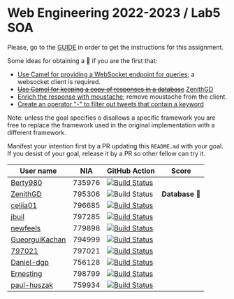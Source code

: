 # Web Engineering 2022-2023 / Lab5 SOA

Please, go to the [GUIDE](docs/GUIDE.md) in order to get the instructions for this assignment.

Some ideas for obtaining a :gift: if you are the first that:

- [Use Camel for providing a WebSocket endpoint for queries](https://camel.apache.org/components/latest/websocket-jsr356-component.html); a websocket client is required.
- ~~[Use Camel for keeping a copy of responses in a database](https://camel.apache.org/components/latest/jdbc-component.html)~~ [ZenithGD](https://github.com/ZenithGD/lab5-soa/tree/work)
- [Enrich the response with moustache](https://camel.apache.org/components/latest/eips/content-enricher.html); remove moustache from the client.
- [Create an operator "-" to filter out tweets that contain a keyword](https://camel.apache.org/components/latest/eips/filter-eip.html)

Note: unless the goal specifies o disallows a specific framework you are free to replace the framework used in the original implementation with a different framework.

Manifest your intention first by a PR updating this `README.md` with your goal.
If you desist of your goal, release it by a PR so other fellow can try it.

| User name | NIA | GitHub Action | Score |
|-----------|-----|---------------|-------|
| [Berty980](https://github.com/Berty980/lab5-soa/tree/work) | 735976 | [![Build Status](https://github.com/Berty980/lab5-soa/actions/workflows/ci.yml/badge.svg?branch=work&event=push)](https://github.com/Berty980/lab5-soa/actions/workflows/ci.yml) |       |
| [ZenithGD](https://github.com/ZenithGD/lab5-soa/tree/work) | 795306 | ![Build Status](https://github.com/ZenithGD/lab5-soa/actions/workflows/ci.yml/badge.svg?branch=work&event=push) | **Database** 🎁 |
| [celiia01](https://github.com/celiia01/lab5-soa/tree/work)| 796685 |[![Build Status](https://github.com/celiia01/lab5-soa/actions/workflows/ci.yml/badge.svg?branch=work&event=push)](https://github.com/celiia01/lab5-soa/actions/workflows/ci.yml)   |       |
| [jbuil](https://github.com/jbuil/lab5-soa/tree/work) | 797285  | [![Build Status](https://github.com/jbuil/lab5-soa/actions/workflows/ci.yml/badge.svg?branch=work&event=push)](https://github.com/jbuil/lab5-soa/actions/workflows/ci.yml) |       |
| [newfeels](https://github.com/newfeels/lab5-soa/tree/work)      | 779898 | [![Build Status](https://github.com/newfeels/lab5-soa/actions/workflows/ci.yml/badge.svg?branch=work&event=push)](https://github.com/newfeels/lab5-soa/actions/workflows/ci.yml)             |
| [GueorguiKachan](https://github.com/GueorguiKachan/lab5-soa/tree/work) | 794999 | [![Build Status](https://github.com/GueorguiKachan/lab5-soa/actions/workflows/ci.yml/badge.svg?branch=work&event=push)](https://github.com/GueorguiKachan/lab5-soa/actions/workflows/ci.yml) |
| [797021](https://github.com/797021/lab5-soa/tree/work) | 797021 | [![Build Status](https://github.com/797021/lab5-soa/actions/workflows/ci.yml/badge.svg?branch=work&event=push)](https://github.com/797021/lab5-soa/actions/workflows/ci.yml) |
| [Daniel-dgp](https://github.com/Daniel-dgp/lab5-soa/tree/work) | 756128 | [![Build Status](https://github.com/Daniel-dgp/lab5-soa/actions/workflows/ci.yml/badge.svg?branch=work&event=push)](https://github.com/Daniel-dgp/lab5-soa/actions/workflows/ci.yml) |       |
| [Ernesting](https://github.com/Ernesting/lab5-soa/tree/work) | 798799 | [![Build Status](https://github.com/Ernesting/lab5-soa/actions/workflows/ci.yml/badge.svg?branch=work&event=push)](https://github.com/Ernesting/lab5-soa/actions/workflows/ci.yml) |
| [paul-huszak](https://github.com/paul-huszak/lab5-soa/tree/work) | 759934 | [![Build Status](https://github.com/paul-huszak/lab5-soa/actions/workflows/ci.yml/badge.svg?branch=work&event=push)](https://github.com/paul-huszak/lab5-soa/actions/workflows/ci.yml) |
